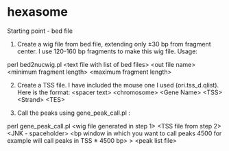 # hexasome
Starting point - bed file
1. Create a wig file from bed file, extending only ±30 bp from fragment center. I use 120-160 bp fragments to make this wig file. Usage:
  
  perl bed2nucwig.pl \<text file with list of bed files> \<out file name> \<minimum fragment length> \<maximum fragment length>

2. Create a TSS file. I have included the mouse one I used (ori.tss_d.qlist). Here is the format:
  \<spacer text> \<chromosome> \<Gene Name> \<TSS> \<Strand> \<TES>

3. Call the peaks using gene_peak_call.pl :
  
  perl gene_peak_call.pl \<wig file generated in step 1> \<TSS file from step 2> \<JNK - spaceholder> \<bp window in which you want to call peaks 4500 for example will call peaks in TSS ± 4500 bp> > \<peak list file> 
